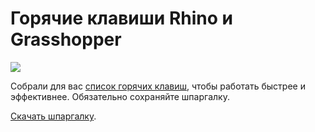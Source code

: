 # Горячие клавиши Rhino и Grasshopper

![](/img/RHN_72/image.jpeg#rounded)

Собрали для вас [список горячих клавиш](https://softculture.cc/blog/entries/articles/goryachie-klavishi-rhino-grass), чтобы работать быстрее и эффективнее. Обязательно сохраняйте шпаргалку. 

[Скачать шпаргалку](https://study.softculture.cc/img/RHN_72/B413_Soft_Culture_Goryachie_Klavishi_Rhino_Grass.pdf).